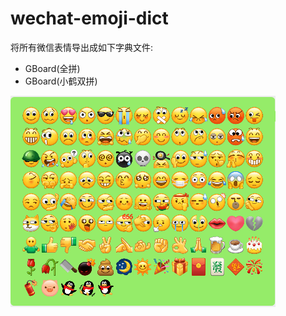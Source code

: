 # wechat-emoji-dict

将所有微信表情导出成如下字典文件:

- GBoard(全拼)
- GBoard(小鹤双拼)

![preview](resources/preview.png)
